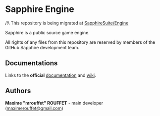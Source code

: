 # Sapphire Engine

/!\ This repository is being migrated at  [SapphireSuite/Engine](https://github.com/SapphireSuite/Engine)

Sapphire is a public source game engine.

All rights of any files from this repository are reserved by members of the GitHub Sapphire development team.


## Documentations

Links to the **official** [documentation](https://sapphire-devteam.github.io/Sapphire/) and [wiki](https://github.com/sapphire-devteam/Sapphire/wiki).


## Authors

**Maxime "mrouffet" ROUFFET** - main developer (maximerouffet@gmail.com)
